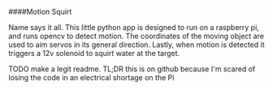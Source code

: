 ####Motion Squirt

Name says it all. This little python app is designed to run on a raspberry pi, and runs opencv to detect motion. The coordinates of the moving object are used to aim servos in its general direction. Lastly, when motion is detected it triggers a 12v solenoid to squirt water at the target.


TODO make a legit readme. TL;DR this is on github because I'm scared of losing the code in an electrical shortage on the Pi
